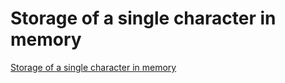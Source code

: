 # Storage of a single character in memory
[Storage of a single character in memory](https://aiwithcloud.com/?p=1695)